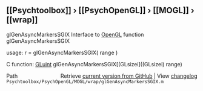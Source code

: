 ## [[Psychtoolbox]] &#8250; [[PsychOpenGL]] &#8250; [[MOGL]] &#8250; [[wrap]]

glGenAsyncMarkersSGIX  Interface to [OpenGL](OpenGL) function glGenAsyncMarkersSGIX  
  
usage:  r = glGenAsyncMarkersSGIX( range )  
  
C function:  [GLuint](GLuint) glGenAsyncMarkersSGIX[(GLsizei]((GLsizei) range)  




<div class="code_header" style="text-align:right;">
  <span style="float:left;">Path&nbsp;&nbsp;</span> <span class="counter">Retrieve <a href=
  "https://raw.github.com/Psychtoolbox-3/Psychtoolbox-3/beta/Psychtoolbox/PsychOpenGL/MOGL/wrap/glGenAsyncMarkersSGIX.m">current version from GitHub</a> | View <a href=
  "https://github.com/Psychtoolbox-3/Psychtoolbox-3/commits/beta/Psychtoolbox/PsychOpenGL/MOGL/wrap/glGenAsyncMarkersSGIX.m">changelog</a></span>
</div>
<div class="code">
  <code>Psychtoolbox/PsychOpenGL/MOGL/wrap/glGenAsyncMarkersSGIX.m</code>
</div>


